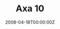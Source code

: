 ---
title: "Axa 10"
weight: 10
menu:
  main:
    parent: "axa-anul-i"
    name: "Axa 10"
    weight: 10
magazine-year: I
magazine-number: 10
date: 2008-04-18T00:00:00Z
day: vineri
meta: Cuviosul Ioan, ucenicul Sfântului Grigorie Decapolitul
quote: Nu scuipa în sus, că`ți cade pe obraz. 
quote-author: Proverbele Românilor. Iuliu A. ZANNE
---